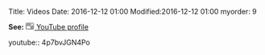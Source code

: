 Title: Videos
Date: 2016-12-12 01:00
Modified:2016-12-12 01:00
myorder: 9

<p><b>See:</b>
<a href="http://www.youtube.com/user/jlblanco2006" target="_blank">
	<img src="imgs/icon-open-url.gif"/> YouTube profile 		
</a></p>

<div align="center">
	<script src="http://www.gmodules.com/ig/ifr?url=http://www.google.com/ig/modules/youtube.xml&up_channel=jlblanco2006&synd=open&w=320&h=390&title=&border=%23ffffff%7C3px%2C1px+solid+%23999999&output=js"></script>
</div>


youtube:: 4p7bvJGN4Po
